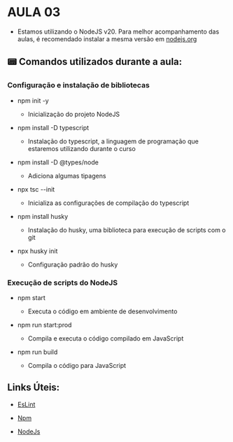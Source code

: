 # AULA 03

- Estamos utilizando o NodeJS v20. Para melhor acompanhamento das aulas, é recomendado instalar a mesma versão em [nodejs.org](https://nodejs.org/en/)


## 📟 Comandos utilizados durante a aula:

### Configuração e instalação de bibliotecas

- npm init -y
  - Inicialização do projeto NodeJS

- npm install -D typescript
  - Instalação do typescript, a linguagem de programação que estaremos utilizando durante o curso

- npm install -D @types/node
  - Adiciona algumas tipagens

- npx tsc --init
  - Inicializa as configurações de compilação do typescript

- npm install husky
  - Instalação do husky, uma biblioteca para execução de scripts com o git

- npx husky init
  - Configuração padrão do husky

### Execução de scripts do NodeJS

- npm start
  - Executa o código em ambiente de desenvolvimento

- npm run start:prod
  - Compila e executa o código compilado em JavaScript

- npm run build
  - Compila o código para JavaScript

## Links Úteis:

- [EsLint](https://eslint.org/)

- [Npm](https://www.npmjs.com/)

- [NodeJs](https://nodejs.org/en/)
